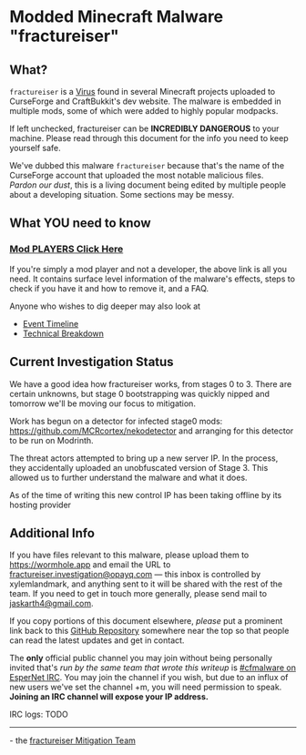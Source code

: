# Modded Minecraft Malware "fractureiser"

## What?
`fractureiser` is a [Virus](https://en.wikipedia.org/wiki/Computer_virus) found in several Minecraft projects uploaded to CurseForge and CraftBukkit's dev website. The malware is embedded in multiple mods, some of which were added to highly popular modpacks.

If left unchecked, fractureiser can be **INCREDIBLY DANGEROUS** to your machine. Please read through this document for the info you need to keep yourself safe.

We've dubbed this malware `fractureiser` because that's the name of the CurseForge account that uploaded the most notable malicious files.  
*Pardon our dust*, this is a living document being edited by multiple people about a developing situation. Some sections may be messy.

## What YOU need to know

### [Mod PLAYERS Click Here](docs/users.md)

If you're simply a mod player and not a developer, the above link is all you need. It contains surface level information of the malware's effects, steps to check if you have it and how to remove it, and a FAQ.

Anyone who wishes to dig deeper may also look at
* [Event Timeline](docs/timeline.md)
* [Technical Breakdown](docs/tech.md)

## Current Investigation Status
We have a good idea how fractureiser works, from stages 0 to 3. There are certain
unknowns, but stage 0 bootstrapping was quickly nipped and tomorrow we'll be moving our
focus to mitigation.

Work has begun on a detector for infected stage0 mods:
https://github.com/MCRcortex/nekodetector and arranging for this detector to be run on
Modrinth.

The threat actors attempted to bring up a new server IP. In the process, they accidentally
uploaded an unobfuscated version of Stage 3. This allowed us to further understand the
malware and what it does.

As of the time of writing this new control IP has been taking offline by its hosting provider

## Additional Info

If you have files relevant to this malware, please upload them to https://wormhole.app and email the URL to fractureiser.investigation@opayq.com — this inbox is controlled by xylemlandmark, and anything sent to it will be shared with the rest of the team. If you need to get in touch more generally, please send mail to jaskarth4@gmail.com.

If you copy portions of this document elsewhere, *please* put a prominent link back to this [GitHub Repository](https://github.com/fractureiser-investigation/fractureiser) somewhere near the top so that people can read the latest updates and get in contact.

The **only** official public channel you may join without being personally invited that's *run by the same team that wrote this writeup* is [#cfmalware on EsperNet IRC](https://webchat.esper.net/?channels=cfmalware). 
You may join the channel if you wish, but due to an influx of new users we've set the channel +m, you will need permission to speak. **Joining an IRC channel will expose your IP address.**

IRC logs: TODO

---

\- the [fractureiser Mitigation Team](docs/credits.md)
